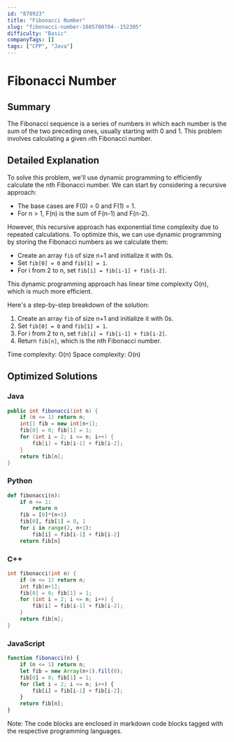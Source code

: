 ```yaml
---
id: "878923"
title: "Fibonacci Number"
slug: "fibonacci-number-1605700704--152305"
difficulty: "Basic"
companyTags: []
tags: ["CPP", "Java"]
---
```


**Fibonacci Number**
================================

## Summary
The Fibonacci sequence is a series of numbers in which each number is the sum of the two preceding ones, usually starting with 0 and 1. This problem involves calculating a given `n`th Fibonacci number.

## Detailed Explanation
To solve this problem, we'll use dynamic programming to efficiently calculate the nth Fibonacci number. We can start by considering a recursive approach:

* The base cases are F(0) = 0 and F(1) = 1.
* For n > 1, F(n) is the sum of F(n-1) and F(n-2).

However, this recursive approach has exponential time complexity due to repeated calculations. To optimize this, we can use dynamic programming by storing the Fibonacci numbers as we calculate them:

* Create an array `fib` of size n+1 and initialize it with 0s.
* Set `fib[0] = 0` and `fib[1] = 1`.
* For i from 2 to n, set `fib[i] = fib[i-1] + fib[i-2]`.

This dynamic programming approach has linear time complexity O(n), which is much more efficient.

Here's a step-by-step breakdown of the solution:

1. Create an array `fib` of size n+1 and initialize it with 0s.
2. Set `fib[0] = 0` and `fib[1] = 1`.
3. For i from 2 to n, set `fib[i] = fib[i-1] + fib[i-2]`.
4. Return `fib[n]`, which is the nth Fibonacci number.

Time complexity: O(n)
Space complexity: O(n)

## Optimized Solutions

### Java
```java
public int fibonacci(int n) {
    if (n <= 1) return n;
    int[] fib = new int[n+1];
    fib[0] = 0; fib[1] = 1;
    for (int i = 2; i <= n; i++) {
        fib[i] = fib[i-1] + fib[i-2];
    }
    return fib[n];
}
```

### Python
```python
def fibonacci(n):
    if n <= 1:
        return n
    fib = [0]*(n+1)
    fib[0], fib[1] = 0, 1
    for i in range(2, n+1):
        fib[i] = fib[i-1] + fib[i-2]
    return fib[n]
```

### C++
```cpp
int fibonacci(int n) {
    if (n <= 1) return n;
    int fib[n+1];
    fib[0] = 0; fib[1] = 1;
    for (int i = 2; i <= n; i++) {
        fib[i] = fib[i-1] + fib[i-2];
    }
    return fib[n];
}
```

### JavaScript
```javascript
function fibonacci(n) {
    if (n <= 1) return n;
    let fib = new Array(n+1).fill(0);
    fib[0] = 0; fib[1] = 1;
    for (let i = 2; i <= n; i++) {
        fib[i] = fib[i-1] + fib[i-2];
    }
    return fib[n];
}
```

Note: The code blocks are enclosed in markdown code blocks tagged with the respective programming languages.